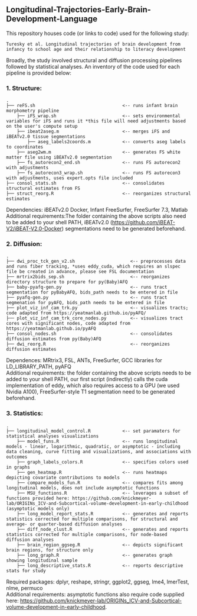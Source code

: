 ## Longitudinal-Trajectories-Early-Brain-Development-Language

This repository houses code (or links to code) used for the following study:

    Turesky et al. Longitudinal trajectories of brain development from infancy to school age and their relationship to literacy development

Broadly, the study involved structural and diffusion processing pipelines followed by statistical analyses. An inventory of the code used for each pipeline is provided below:

### 1. Structure:

    .
    ├── reFS.sh                                 <-- runs infant brain morphometry pipeline
        ├── iFS_wrap.sh                         <-- sets environmental variables for iFS and runs it *this file will need adjustments based on the user's compute setup
        ├── ibeat2aseg.m                        <-- merges iFS and iBEATv2.0 tissue segmentations
            ├── aseg_labels2coords.m            <-- converts aseg labels to coordinates
        ├── aseg2wm.m                           <-- generates FS white matter file using iBEATv2.0 segmentation
        ├── fs_autorecon2_end.sh                <-- runs FS autorecon2 with adjustments
        ├── fs_autorecon3_wrap.sh               <-- runs FS autorecon3 with adjustments, uses expert.opts file included
    ├── consol_stats.sh                         <-- consolidates structural estimates from FS 
    ├── struct_reorg.R                          <-- reorganizes structural estimates

Dependencies: iBEATv2.0 Docker, Infant FreeSurfer, FreeSurfer 7.3, Matlab  
Additional requirements:The folder containing the above scripts also need to be added to your shell PATH, iBEATv2.0 (https://github.com/iBEAT-V2/iBEAT-V2.0-Docker) segmentations need to be generated beforehand.  


### 2. Diffusion:

    .
    ├── dwi_proc_tck_gen_v2.sh                     <-- preprocesses data and runs fiber tracking, *uses eddy_cuda, which requires an slspec file be created in advance, please see FSL documentation
    ├── mrtrix2bids_sep.sh                         <-- reorganizes directory structure to prepare for py(Baby)AFQ
    ├── baby-pyafq-gen.py                          <-- runs tract segmentation for pyBabyAFQ, bids_path needs to be entered in file
    ├── pyafq-gen.py                               <-- runs tract segmenation for pyAFQ, bids_path needs to be entered in file
    ├── plot_viz_inf_cam_trk.py                    <-- visualizes tracts; code adapted from https://yeatmanlab.github.io/pyAFQ/
    ├── plot_viz_inf_cam_trk_core_nodes.py         <-- visualizes tract cores with significant nodes, code adapted from https://yeatmanlab.github.io/pyAFQ
    ├── consol_nodes.sh                            <-- consolidates diffusion estimates from py(Baby)AFQ
    ├── dwi_reorg.R                                <-- reorganizes diffusion estimates

Dependences: MRtrix3, FSL, ANTs, FreeSurfer, GCC libraries for LD_LIBRARY_PATH, pyAFQ  
Additional requirements: the folder containing the above scripts needs to be added to your shell PATH, our first script (indirectly) calls the cuda implementation of eddy, which also requires access to a GPU (we used Nvidia A100), FreeSurfer-style T1 segmentation need to be generated beforehand.


### 3. Statistics:

    .
    ├── longitudinal_model_control.R            <-- set paramaters for statistical analyses visualizations
        ├── model_funs.R                        <-- runs longitudinal models - linear, logarithmic, quadratic, or asymptotic - including data cleaning, curve fitting and visualizations, and associations with outcomes
        ├── graph_labels_colors.R               <-- specifies colors used in graphs
        ├── gen_heatmap.R                       <-- runs heatmaps depicting covariate contributions to models
        ├── compare_models_fun.R                <-- compares fits among longitudinal models, does not include asymptotic functions
        ├── MSU_functions.R                     <-- leverages a subset of functions provided here: https://github.com/knickmeyer-lab/ORIGINs_ICV-and-Subcortical-volume-development-in-early-childhood (asymptotic models only)
        ├── long_model_report_stats.R           <-- generates and reports statistics corrected for multiple comparisons, for structural and average- or quarter-based diffusion analyses
        ├── diff_node_clust.R                   <-- generates and reports statistics corrected for multiple comparisons, for node-based diffusion analyses
        ├── brain_region_ggseg.R                <-- depicts significant brain regions, for structure only
        ├── long_graph.R                        <-- generates graph showing longitudinal sample
        ├── long_descriptive_stats.R            <-- reports descriptive stats for study


Required packages: dplyr, reshape, stringr, ggplot2, ggseg, lme4, lmerTest, nlme, permuco  
Additional requirements: asymptotic functions also require code supplied here: https://github.com/knickmeyer-lab/ORIGINs_ICV-and-Subcortical-volume-development-in-early-childhood.

